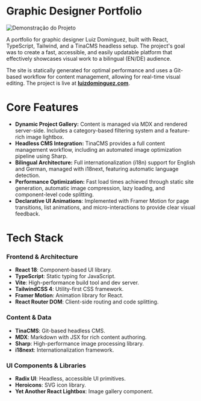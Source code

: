 # Graphic Designer Portfolio

![Demonstração do Projeto](src/assets/interact.gif)

A portfolio for graphic designer Luiz Dominguez, built with React, TypeScript, Tailwind, and a TinaCMS headless setup. The project's goal was to create a fast, accessible, and easily updatable platform that effectively showcases visual work to a bilingual (EN/DE) audience.

The site is statically generated for optimal performance and uses a Git-based workflow for content management, allowing for real-time visual editing. The project is live at **[luizdominguez.com](https://www.luizdominguez.com)**.

# Core Features

- **Dynamic Project Gallery:** Content is managed via MDX and rendered server-side. Includes a category-based filtering system and a feature-rich image lightbox.
- **Headless CMS Integration:** TinaCMS provides a full content management workflow, including an automated image optimization pipeline using Sharp.
- **Bilingual Architecture:** Full internationalization (i18n) support for English and German, managed with i18next, featuring automatic language detection.
- **Performance Optimization:** Fast load times achieved through static site generation, automatic image compression, lazy loading, and component-level code splitting.
- **Declarative UI Animations**: Implemented with Framer Motion for page transitions, list animations, and micro-interactions to provide clear visual feedback.

# Tech Stack

### Frontend & Architecture

- **React 18**: Component-based UI library.
- **TypeScript**: Static typing for JavaScript.
- **Vite**: High-performance build tool and dev server.
- **TailwindCSS 4**: Utility-first CSS framework.
- **Framer Motion**: Animation library for React.
- **React Router DOM**: Client-side routing and code splitting.

### Content & Data

- **TinaCMS**: Git-based headless CMS.
- **MDX**: Markdown with JSX for rich content authoring.
- **Sharp**: High-performance image processing library.
- **i18next**: Internationalization framework.

### UI Components & Libraries

- **Radix UI**: Headless, accessible UI primitives.
- **Heroicons**: SVG icon library.
- **Yet Another React Lightbox**: Image gallery component.
